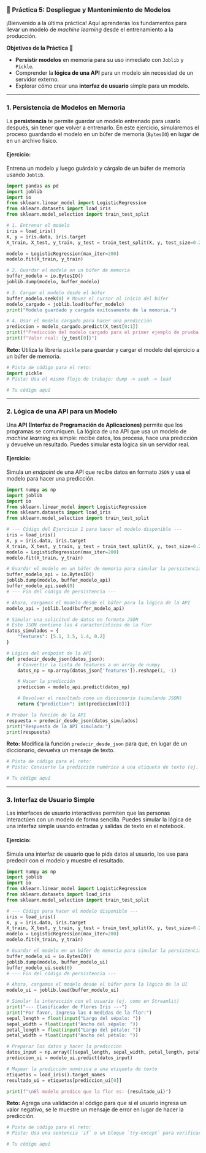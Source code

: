 ### 🚀 Práctica 5: Despliegue y Mantenimiento de Modelos

¡Bienvenido a la última práctica\! Aquí aprenderás los fundamentos para llevar un modelo de *machine learning* desde el entrenamiento a la producción.

**Objetivos de la Práctica** 🎯

  * **Persistir modelos** en memoria para su uso inmediato con `Joblib` y `Pickle`.
  * Comprender la **lógica de una API** para un modelo sin necesidad de un servidor externo.
  * Explorar cómo crear una **interfaz de usuario** simple para un modelo.

-----

### **1. Persistencia de Modelos en Memoria**

La **persistencia** te permite guardar un modelo entrenado para usarlo después, sin tener que volver a entrenarlo. En este ejercicio, simularemos el proceso guardando el modelo en un búfer de memoria (`BytesIO`) en lugar de en un archivo físico.

#### **Ejercicio:**

Entrena un modelo y luego guárdalo y cárgalo de un búfer de memoria usando `Joblib`.

```python
import pandas as pd
import joblib
import io
from sklearn.linear_model import LogisticRegression
from sklearn.datasets import load_iris
from sklearn.model_selection import train_test_split

# 1. Entrenar el modelo
iris = load_iris()
X, y = iris.data, iris.target
X_train, X_test, y_train, y_test = train_test_split(X, y, test_size=0.2, random_state=42)

modelo = LogisticRegression(max_iter=200)
modelo.fit(X_train, y_train)

# 2. Guardar el modelo en un búfer de memoria
buffer_modelo = io.BytesIO()
joblib.dump(modelo, buffer_modelo)

# 3. Cargar el modelo desde el búfer
buffer_modelo.seek(0) # Mover el cursor al inicio del búfer
modelo_cargado = joblib.load(buffer_modelo)
print("Modelo guardado y cargado exitosamente de la memoria.")

# 4. Usar el modelo cargado para hacer una predicción
prediccion = modelo_cargado.predict(X_test[0:1])
print(f"Predicción del modelo cargado para el primer ejemplo de prueba: {prediccion[0]}")
print(f"Valor real: {y_test[0]}")
```

**Reto:** Utiliza la librería `pickle` para guardar y cargar el modelo del ejercicio a un búfer de memoria.

```python
# Pista de código para el reto:
import pickle
# Pista: Usa el mismo flujo de trabajo: dump -> seek -> load

# Tu código aquí
```

-----

### **2. Lógica de una API para un Modelo**

Una **API (Interfaz de Programación de Aplicaciones)** permite que los programas se comuniquen. La lógica de una API que usa un modelo de *machine learning* es simple: recibe datos, los procesa, hace una predicción y devuelve un resultado. Puedes simular esta lógica sin un servidor real.

#### **Ejercicio:**

Simula un *endpoint* de una API que recibe datos en formato `JSON` y usa el modelo para hacer una predicción.

```python
import numpy as np
import joblib
import io
from sklearn.linear_model import LogisticRegression
from sklearn.datasets import load_iris
from sklearn.model_selection import train_test_split

# --- Código del Ejercicio 1 para hacer el modelo disponible ---
iris = load_iris()
X, y = iris.data, iris.target
X_train, X_test, y_train, y_test = train_test_split(X, y, test_size=0.2, random_state=42)
modelo = LogisticRegression(max_iter=200)
modelo.fit(X_train, y_train)

# Guardar el modelo en un búfer de memoria para simular la persistencia
buffer_modelo_api = io.BytesIO()
joblib.dump(modelo, buffer_modelo_api)
buffer_modelo_api.seek(0)
# --- Fin del código de persistencia ---

# Ahora, cargamos el modelo desde el búfer para la lógica de la API
modelo_api = joblib.load(buffer_modelo_api)

# Simular una solicitud de datos en formato JSON
# Este JSON contiene las 4 características de la flor
datos_simulados = {
    "features": [5.1, 3.5, 1.4, 0.2]
}

# Lógica del endpoint de la API
def predecir_desde_json(datos_json):
    # Convertir la lista de features a un array de numpy
    datos_np = np.array(datos_json['features']).reshape(1, -1)

    # Hacer la predicción
    prediccion = modelo_api.predict(datos_np)

    # Devolver el resultado como un diccionario (simulando JSON)
    return {"prediction": int(prediccion[0])}

# Probar la función de la API
respuesta = predecir_desde_json(datos_simulados)
print("Respuesta de la API simulada:")
print(respuesta)
```

**Reto:** Modifica la función `predecir_desde_json` para que, en lugar de un diccionario, devuelva un mensaje de texto.

```python
# Pista de código para el reto:
# Pista: Convierte la predicción numérica a una etiqueta de texto (ej. "setosa").

# Tu código aquí
```

-----

### **3. Interfaz de Usuario Simple**

Las interfaces de usuario interactivas permiten que las personas interactúen con un modelo de forma sencilla. Puedes simular la lógica de una interfaz simple usando entradas y salidas de texto en el notebook.

#### **Ejercicio:**

Simula una interfaz de usuario que le pida datos al usuario, los use para predecir con el modelo y muestre el resultado.

```python
import numpy as np
import joblib
import io
from sklearn.linear_model import LogisticRegression
from sklearn.datasets import load_iris
from sklearn.model_selection import train_test_split

# --- Código para hacer el modelo disponible ---
iris = load_iris()
X, y = iris.data, iris.target
X_train, X_test, y_train, y_test = train_test_split(X, y, test_size=0.2, random_state=42)
modelo = LogisticRegression(max_iter=200)
modelo.fit(X_train, y_train)

# Guardar el modelo en un búfer de memoria para simular la persistencia
buffer_modelo_ui = io.BytesIO()
joblib.dump(modelo, buffer_modelo_ui)
buffer_modelo_ui.seek(0)
# --- Fin del código de persistencia ---

# Ahora, cargamos el modelo desde el búfer para la lógica de la UI
modelo_ui = joblib.load(buffer_modelo_ui)

# Simular la interacción con el usuario (ej. como en Streamlit)
print("--- Clasificador de Flores Iris ---")
print("Por favor, ingresa las 4 medidas de la flor:")
sepal_length = float(input("Largo del sépalo: "))
sepal_width = float(input("Ancho del sépalo: "))
petal_length = float(input("Largo del pétalo: "))
petal_width = float(input("Ancho del pétalo: "))

# Preparar los datos y hacer la predicción
datos_input = np.array([[sepal_length, sepal_width, petal_length, petal_width]])
prediccion_ui = modelo_ui.predict(datos_input)

# Mapear la predicción numérica a una etiqueta de texto
etiquetas = load_iris().target_names
resultado_ui = etiquetas[prediccion_ui[0]]

print(f"\nEl modelo predice que la flor es: {resultado_ui}")
```

**Reto:** Agrega una validación al código para que si el usuario ingresa un valor negativo, se le muestre un mensaje de error en lugar de hacer la predicción.

```python
# Pista de código para el reto:
# Pista: Usa una sentencia `if` o un bloque `try-except` para verificar la entrada.

# Tu código aquí
```
